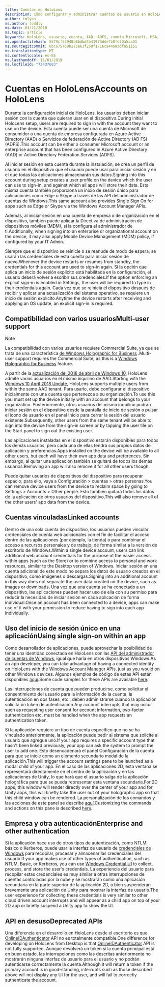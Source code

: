 ```yaml
---
title: Cuentas en HoloLens
description: Cómo configurar y administrar cuentas de usuario en HoloLens.
author: tmlyon
ms.author: toddly
ms.date: 03/21/2018
ms.topic: article
keywords: HoloLens, usuario, cuenta, AAD, ADFS, cuenta Microsoft, MSA, credenciales
ms.openlocfilehash: 5579cf53948b8bdbd4b41973dde7b8fc70a5aa31
ms.sourcegitcommit: 6bc6757b9b273a63f260f1716c944603dfa51151
ms.translationtype: MT
ms.contentlocale: es-ES
ms.lasthandoff: 11/01/2019
ms.locfileid: "73437083"
---
```

# <a name="accounts-on-hololens"></a><span data-ttu-id="4e0dc-104">Cuentas en HoloLens</span><span class="sxs-lookup"><span data-stu-id="4e0dc-104">Accounts on HoloLens</span></span>

<span data-ttu-id="4e0dc-105">Durante la configuración inicial de HoloLens, los usuarios deben iniciar sesión con la cuenta que quieran usar en el dispositivo.</span><span class="sxs-lookup"><span data-stu-id="4e0dc-105">During initial HoloLens setup, users are required to sign in with the account they want to use on the device.</span></span> <span data-ttu-id="4e0dc-106">Esta cuenta puede ser una cuenta de Microsoft de consumidor o una cuenta de empresa configurada en Azure Active Directory (AAD) o Servicios de federación de Active Directory (AD FS) (ADFS).</span><span class="sxs-lookup"><span data-stu-id="4e0dc-106">This account can be either a consumer Microsoft account or an enterprise account that has been configured in Azure Active Directory (AAD) or Active Directory Federation Services (ADFS).</span></span>

<span data-ttu-id="4e0dc-107">Al iniciar sesión en esta cuenta durante la instalación, se crea un perfil de usuario en el dispositivo que el usuario puede usar para iniciar sesión y en el que todas las aplicaciones almacenarán sus datos.</span><span class="sxs-lookup"><span data-stu-id="4e0dc-107">Signing into this account during setup creates a user profile on the device which the user can use to sign-in, and against which all apps will store their data.</span></span> <span data-ttu-id="4e0dc-108">Esta misma cuenta también proporciona un inicio de sesión único para aplicaciones como Edge o Skype a través de las API del administrador de cuentas de Windows.</span><span class="sxs-lookup"><span data-stu-id="4e0dc-108">This same account also provides Single Sign On for apps such as Edge or Skype via the Windows Account Manager APIs.</span></span>

<span data-ttu-id="4e0dc-109">Además, al iniciar sesión en una cuenta de empresa o de organización en el dispositivo, también puede aplicar la Directiva de administración de dispositivos móviles (MDM), si la configura el administrador de ti.</span><span class="sxs-lookup"><span data-stu-id="4e0dc-109">Additionally, when signing into an enterprise or organizational account on the device, it may also apply Mobile Device Management (MDM) policy, if configured by your IT Admin.</span></span>

<span data-ttu-id="4e0dc-110">Siempre que el dispositivo se reinicie o se reanude de modo de espera, se usarán las credenciales de esta cuenta para iniciar sesión de nuevo.</span><span class="sxs-lookup"><span data-stu-id="4e0dc-110">Whenever the device restarts or resumes from standby, the credentials for this account are used to sign-in again.</span></span> <span data-ttu-id="4e0dc-111">Si la opción que aplica un inicio de sesión explícito está habilitada en la configuración, el usuario deberá volver a escribir sus credenciales.</span><span class="sxs-lookup"><span data-stu-id="4e0dc-111">If the option enforcing an explicit sign-in is enabled in Settings, the user will be required to type in their credentials again.</span></span> <span data-ttu-id="4e0dc-112">Cada vez que se reinicia el dispositivo después de recibir y aplicar una actualización del sistema operativo, se requiere un inicio de sesión explícito.</span><span class="sxs-lookup"><span data-stu-id="4e0dc-112">Anytime the device restarts after receiving and applying an OS update, an explicit sign-in is required.</span></span>

## <a name="multi-user-support"></a><span data-ttu-id="4e0dc-113">Compatibilidad con varios usuarios</span><span class="sxs-lookup"><span data-stu-id="4e0dc-113">Multi-user support</span></span>

>[!NOTE]
><span data-ttu-id="4e0dc-114">La compatibilidad con varios usuarios requiere Commercial Suite, ya que se trata de una característica [de Windows Holographic for Business](https://docs.microsoft.com/hololens/hololens-upgrade-enterprise) .</span><span class="sxs-lookup"><span data-stu-id="4e0dc-114">Multi-user support requires the Commercial Suite, as this is a [Windows Holographic for Business](https://docs.microsoft.com/hololens/hololens-upgrade-enterprise) feature.</span></span>

<span data-ttu-id="4e0dc-115">A partir de la [actualización del 2018 de abril de Windows 10](release-notes-april-2018.md), HoloLens admite varios usuarios en el mismo inquilino de AAD.</span><span class="sxs-lookup"><span data-stu-id="4e0dc-115">Starting with the [Windows 10 April 2018 Update](release-notes-april-2018.md), HoloLens supports multiple users from within the same AAD tenant.</span></span> <span data-ttu-id="4e0dc-116">Para usarlo, debe configurar el dispositivo inicialmente con una cuenta que pertenezca a su organización.</span><span class="sxs-lookup"><span data-stu-id="4e0dc-116">To use this you must set up the device initially with an account that belongs to your organization.</span></span> <span data-ttu-id="4e0dc-117">Posteriormente, otros usuarios del mismo inquilino podrán iniciar sesión en el dispositivo desde la pantalla de inicio de sesión o pulsar el icono de usuario en el panel Inicio para cerrar la sesión del usuario existente.</span><span class="sxs-lookup"><span data-stu-id="4e0dc-117">Subsequently, other users from the same tenant will be able to sign into the device from the sign-in screen or by tapping the user tile on the Start panel to sign out the existing user.</span></span> 

<span data-ttu-id="4e0dc-118">Las aplicaciones instaladas en el dispositivo estarán disponibles para todos los demás usuarios, pero cada una de ellas tendrá sus propios datos de aplicación y preferencias.</span><span class="sxs-lookup"><span data-stu-id="4e0dc-118">Apps installed on the device will be available to all other users, but each will have their own app data and preferences.</span></span> <span data-ttu-id="4e0dc-119">Sin embargo, al quitar una aplicación también se quitará de todos los demás usuarios.</span><span class="sxs-lookup"><span data-stu-id="4e0dc-119">Removing an app will also remove it for all other users though.</span></span> 

<span data-ttu-id="4e0dc-120">Puede quitar usuarios de dispositivos del dispositivo para recuperar espacio; para ello, vaya a Configuración > cuentas > otras personas.</span><span class="sxs-lookup"><span data-stu-id="4e0dc-120">You can remove device users from the device to reclaim space by going to Settings > Accounts > Other people.</span></span> <span data-ttu-id="4e0dc-121">Esto también quitará todos los datos de la aplicación de otros usuarios del dispositivo.</span><span class="sxs-lookup"><span data-stu-id="4e0dc-121">This will also remove all of the other users' app data from the device.</span></span> 

## <a name="linked-accounts"></a><span data-ttu-id="4e0dc-122">Cuentas vinculadas</span><span class="sxs-lookup"><span data-stu-id="4e0dc-122">Linked accounts</span></span>

<span data-ttu-id="4e0dc-123">Dentro de una sola cuenta de dispositivo, los usuarios pueden vincular credenciales de cuenta web adicionales con el fin de facilitar el acceso dentro de las aplicaciones (por ejemplo, la tienda) o para combinar el acceso a recursos personales y de trabajo, de forma similar a la versión de escritorio de Windows.</span><span class="sxs-lookup"><span data-stu-id="4e0dc-123">Within a single device account, users can link additional web account credentials for the purpose of the easier access within apps (such as the Store) or to combine access to personal and work resources, similar to the Desktop version of Windows.</span></span> <span data-ttu-id="4e0dc-124">Iniciar sesión en una cuenta adicional de este modo no separa los datos de usuario creados en el dispositivo, como imágenes o descargas.</span><span class="sxs-lookup"><span data-stu-id="4e0dc-124">Signing into an additional account in this way does not separate the user data created on the device, such as images or downloads.</span></span> <span data-ttu-id="4e0dc-125">Una vez que una cuenta se ha conectado a un dispositivo, las aplicaciones pueden hacer uso de ella con su permiso para reducir la necesidad de iniciar sesión en cada aplicación de forma individual.</span><span class="sxs-lookup"><span data-stu-id="4e0dc-125">Once an account has been connected to a device, apps can make use of it with your permission to reduce having to sign into each app individually.</span></span>

## <a name="using-single-sign-on-within-an-app"></a><span data-ttu-id="4e0dc-126">Uso del inicio de sesión único en una aplicación</span><span class="sxs-lookup"><span data-stu-id="4e0dc-126">Using single sign-on within an app</span></span>

<span data-ttu-id="4e0dc-127">Como desarrollador de aplicaciones, puede aprovechar la posibilidad de tener una identidad conectada en HoloLens con las [API del administrador de cuentas de Windows](https://msdn.microsoft.com/library/windows/apps/xaml/windows.security.authentication.web.core.aspx), igual que haría en otros dispositivos Windows.</span><span class="sxs-lookup"><span data-stu-id="4e0dc-127">As an app developer, you can take advantage of having a connected identity on HoloLens with the [Windows Account Manager APIs](https://msdn.microsoft.com/library/windows/apps/xaml/windows.security.authentication.web.core.aspx), just as you would on other Windows devices.</span></span> <span data-ttu-id="4e0dc-128">Algunos ejemplos de código de estas API están disponibles [aquí](https://go.microsoft.com/fwlink/p/?LinkId=620621).</span><span class="sxs-lookup"><span data-stu-id="4e0dc-128">Some code samples for these APIs are available [here](https://go.microsoft.com/fwlink/p/?LinkId=620621).</span></span>

<span data-ttu-id="4e0dc-129">Las interrupciones de cuenta que pueden producirse, como solicitar el consentimiento del usuario para la información de la cuenta, la autenticación en dos fases, etc., deben administrarse cuando la aplicación solicita un token de autenticación.</span><span class="sxs-lookup"><span data-stu-id="4e0dc-129">Any account interrupts that may occur such as requesting user consent for account information, two-factor authentication etc. must be handled when the app requests an authentication token.</span></span>

<span data-ttu-id="4e0dc-130">Si la aplicación requiere un tipo de cuenta específico que no se ha vinculado anteriormente, la aplicación puede pedir al sistema que solicite al usuario que agregue uno.</span><span class="sxs-lookup"><span data-stu-id="4e0dc-130">If your app requires a specific account type that hasn't been linked previously, your app can ask the system to prompt the user to add one.</span></span> <span data-ttu-id="4e0dc-131">Esto desencadenará el panel Configuración de la cuenta para que se inicie como un elemento secundario modal de la aplicación.</span><span class="sxs-lookup"><span data-stu-id="4e0dc-131">This will trigger the account settings pane to be launched as a modal child of your app.</span></span> <span data-ttu-id="4e0dc-132">En el caso de las aplicaciones 2D, esta ventana se representará directamente en el centro de la aplicación y en las aplicaciones de Unity, lo que hará que el usuario salga de la aplicación holográfica para que se pueda representar esta ventana secundaria.</span><span class="sxs-lookup"><span data-stu-id="4e0dc-132">For 2D apps, this window will render directly over the center of your app and for Unity apps, this will briefly take the user out of your holographic app so that this child window can be rendered.</span></span> <span data-ttu-id="4e0dc-133">La personalización de los comandos y las acciones de este panel se describe [aquí](https://msdn.microsoft.com/library/windows/apps/windows.ui.applicationsettings.webaccountcommand.aspx).</span><span class="sxs-lookup"><span data-stu-id="4e0dc-133">Customizing the commands and actions on this pane is described [here](https://msdn.microsoft.com/library/windows/apps/windows.ui.applicationsettings.webaccountcommand.aspx).</span></span>

## <a name="enterprise-and-other-authentication"></a><span data-ttu-id="4e0dc-134">Empresa y otra autenticación</span><span class="sxs-lookup"><span data-stu-id="4e0dc-134">Enterprise and other authentication</span></span>

<span data-ttu-id="4e0dc-135">Si la aplicación hace uso de otros tipos de autenticación, como NTLM, básico o Kerberos, puede usar la interfaz de usuario de [credenciales de Windows](https://msdn.microsoft.com/library/windows/apps/windows.security.credentials.ui.aspx) para recopilar, procesar y almacenar las credenciales del usuario.</span><span class="sxs-lookup"><span data-stu-id="4e0dc-135">If your app makes use of other types of authentication, such as NTLM, Basic, or Kerberos, you can use [Windows Credential UI](https://msdn.microsoft.com/library/windows/apps/windows.security.credentials.ui.aspx) to collect, process, and store the user's credentials.</span></span> <span data-ttu-id="4e0dc-136">La experiencia del usuario para recopilar estas credenciales es muy similar a otras interrupciones de cuentas controladas por la nube y se mostrarán como una aplicación secundaria en la parte superior de la aplicación 2D, o bien suspenderán brevemente una aplicación de Unity para mostrar la interfaz de usuario.</span><span class="sxs-lookup"><span data-stu-id="4e0dc-136">The user experience for collecting these credentials is very similar to other cloud driven account interrupts and will appear as a child app on top of your 2D app or briefly suspend a Unity app to show the UI.</span></span>

## <a name="deprecated-apis"></a><span data-ttu-id="4e0dc-137">API en desuso</span><span class="sxs-lookup"><span data-stu-id="4e0dc-137">Deprecated APIs</span></span>

<span data-ttu-id="4e0dc-138">Una diferencia en el desarrollo en HoloLens desde el escritorio es que [OnlineIDAuthenticator](https://msdn.microsoft.com/library/windows/apps/windows.security.authentication.onlineid.onlineidauthenticator.aspx) API no es totalmente compatible.</span><span class="sxs-lookup"><span data-stu-id="4e0dc-138">One difference for developing on HoloLens from Desktop is that [OnlineIDAuthenticator](https://msdn.microsoft.com/library/windows/apps/windows.security.authentication.onlineid.onlineidauthenticator.aspx) API is not fully supported.</span></span> <span data-ttu-id="4e0dc-139">Aunque devolverá un token si la cuenta principal está en buen estado, las interrupciones como las descritas anteriormente no mostrarán ninguna interfaz de usuario para el usuario y no podrán autenticarse correctamente la cuenta.</span><span class="sxs-lookup"><span data-stu-id="4e0dc-139">Although it will return a token if the primary account is in good-standing, interrupts such as those described above will not display any UI for the user, and will fail to correctly authenticate the account.</span></span>

